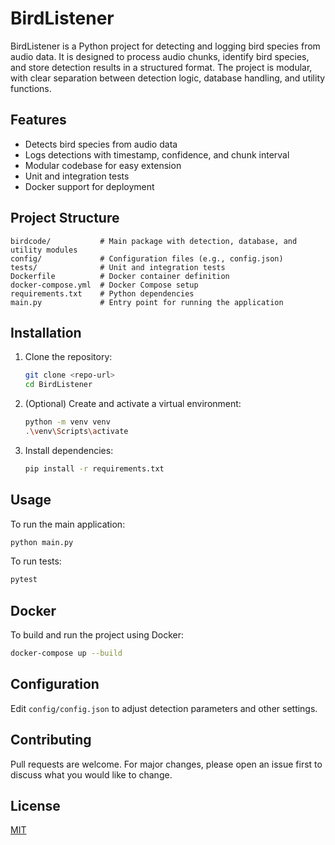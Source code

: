 # BirdListener

BirdListener is a Python project for detecting and logging bird species from audio data. It is designed to process audio chunks, identify bird species, and store detection results in a structured format. The project is modular, with clear separation between detection logic, database handling, and utility functions.

## Features
- Detects bird species from audio data
- Logs detections with timestamp, confidence, and chunk interval
- Modular codebase for easy extension
- Unit and integration tests
- Docker support for deployment

## Project Structure
```
birdcode/           # Main package with detection, database, and utility modules
config/             # Configuration files (e.g., config.json)
tests/              # Unit and integration tests
Dockerfile          # Docker container definition
docker-compose.yml  # Docker Compose setup
requirements.txt    # Python dependencies
main.py             # Entry point for running the application
```

## Installation
1. Clone the repository:
   ```sh
   git clone <repo-url>
   cd BirdListener
   ```
2. (Optional) Create and activate a virtual environment:
   ```sh
   python -m venv venv
   .\venv\Scripts\activate
   ```
3. Install dependencies:
   ```sh
   pip install -r requirements.txt
   ```

## Usage
To run the main application:
```sh
python main.py
```

To run tests:
```sh
pytest
```

## Docker
To build and run the project using Docker:
```sh
docker-compose up --build
```

## Configuration
Edit `config/config.json` to adjust detection parameters and other settings.

## Contributing
Pull requests are welcome. For major changes, please open an issue first to discuss what you would like to change.

## License
[MIT](LICENSE)
